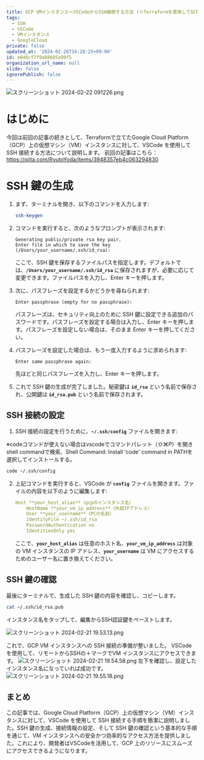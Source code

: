 ```yaml
---
title: GCP VMインスタンスへVSCodeからSSH接続する方法 (※Terraformを使用してGCPでVMインスタンスをデプロイする方法の続き)
tags:
  - SSH
  - VSCode
  - VMインスタンス
  - GoogleCloud
private: false
updated_at: '2024-02-26T16:28:25+09:00'
id: e046cf7f9a08605a99f5
organization_url_name: null
slide: false
ignorePublish: false
---
```

![スクリーンショット 2024-02-22 091226.png](https://qiita-image-store.s3.ap-northeast-1.amazonaws.com/0/3364428/54bc64c5-da7c-1071-f9d1-21df2afe4cb5.png)

# はじめに
今回は前回の記事の続きとして、Terraformで立てたGoogle Cloud Platform（GCP）上の仮想マシン（VM）インスタンスに対して、VSCode を使用して SSH 接続する方法について説明します。
前回の記事はこちら：https://qiita.com/RyutoYoda/items/3948357eb4c063294830

# SSH 鍵の生成

1. まず、ターミナルを開き、以下のコマンドを入力します:
    
    ```bash
    ssh-keygen
    ```
    
2. コマンドを実行すると、次のようなプロンプトが表示されます:
    
    ```
    Generating public/private rsa key pair.
    Enter file in which to save the key (/Users/your_username/.ssh/id_rsa):
    ```
    
    ここで、SSH 鍵を保存するファイルパスを指定します。デフォルトでは、**`/Users/your_username/.ssh/id_rsa`** に保存されますが、必要に応じて変更できます。ファイルパスを入力し、Enter キーを押します。
    
3. 次に、パスフレーズを設定するかどうかを尋ねられます:
    
    ```
    Enter passphrase (empty for no passphrase):
    ```
    
    パスフレーズは、セキュリティ向上のために SSH 鍵に設定できる追加のパスワードです。パスフレーズを設定する場合は入力し、Enter キーを押します。パスフレーズを設定しない場合は、そのまま Enter キーを押してください。
    
4. パスフレーズを設定した場合は、もう一度入力するように求められます:
    
    ```
    Enter same passphrase again:
    ```
    
    先ほどと同じパスフレーズを入力し、Enter キーを押します。
    
5. これで SSH 鍵の生成が完了しました。秘密鍵は **`id_rsa`** という名前で保存され、公開鍵は **`id_rsa.pub`** という名前で保存されます。

## **SSH 接続の設定**

1. SSH 接続の設定を行うために、**`~/.ssh/config`** ファイルを開きます:

※codeコマンドが使えない場合はvscodeでコマンドパレット（⇧⌘P）を開きshell commandで検索、Shell Command: Install 'code' command in PATHを選択してインストールする。
    
```bash
code ~/.ssh/config
```
    
2. 上記コマンドを実行すると、VSCode が **`config`** ファイルを開きます。ファイルの内容を以下のように編集します:
    
    ```yaml
    Host **your_host_alias**（gcpのインスタンス名）
        HostName **your_vm_ip_address**（外部IPアドレス）
        User **your_username**（PCの名前）
        IdentityFile ~/.ssh/id_rsa
        PasswordAuthentication no
        IdentitiesOnly yes
    ```
    
    ここで、**`your_host_alias`** は任意のホスト名、**`your_vm_ip_address`** は対象の VM インスタンスの IP アドレス、**`your_username`** は VM にアクセスするためのユーザー名に置き換えてください。
    

## **SSH 鍵の確認**

最後にターミナルで、生成した SSH 鍵の内容を確認し、コピーします。

```bash
cat ~/.ssh/id_rsa.pub
```

インスタンス名をタップして、編集からSSH認証鍵をペーストします。

![スクリーンショット 2024-02-21 19.53.13.png](https://qiita-image-store.s3.ap-northeast-1.amazonaws.com/0/3364428/5d458556-a1f8-38b0-e46e-85dfe48c1dc8.png)


これで、GCP VM インスタンスへの SSH 接続の準備が整いました。 VSCode を使用して、リモートからSSHの＋マークでVM インスタンスにアクセスできます。
![スクリーンショット 2024-02-21 19.54.58.png](https://qiita-image-store.s3.ap-northeast-1.amazonaws.com/0/3364428/66a313cd-f293-f189-035b-738f282c7875.png)
左下を確認し、設定したインスタンス名になっていれば成功です。
![スクリーンショット 2024-02-21 19.55.18.png](https://qiita-image-store.s3.ap-northeast-1.amazonaws.com/0/3364428/b3919565-b6cd-a567-063f-f85829bff7d4.png)


## まとめ

この記事では、Google Cloud Platform（GCP）上の仮想マシン（VM）インスタンスに対して、VSCode を使用して SSH 接続する手順を簡潔に説明しました。SSH 鍵の生成、接続情報の設定、そして SSH 鍵の確認という基本的な手順を通じて、VM インスタンスへの安全かつ効率的なアクセス方法を提供しました。これにより、開発者はVSCodeを活用して、GCP 上のリソースにスムーズにアクセスできるようになります。
